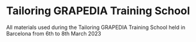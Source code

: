 # Tailoring GRAPEDIA Training School

All materials used during the Tailoring GRAPEDIA Training School held in Barcelona from 6th to 8th March 2023
